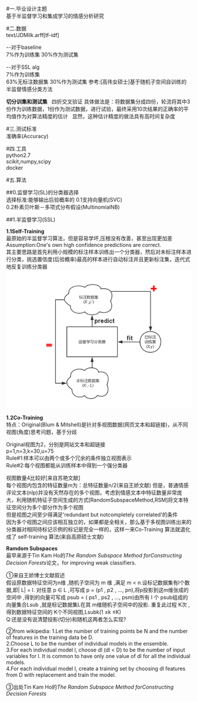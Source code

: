 #一.毕业设计主题  
基于半监督学习和集成学习的情感分析研究 

#二.数据  
text/JDMilk.arff[tf-idf]  

--对于baseline  
7%作为训练集
30%作为测试集

--对于SSL alg  
7%作为训练集  
63%无标注数据集
30%作为测试集
参考:[高伟女硕士]基于随机子空间自训练的半监督情感分类方法  

**切分训集和测试集**  
四折交叉验证
具体做法是：将数据集分成四份，轮流将其中3份作为训练数据，1份作为测试数据，进行试验，最终采用10次结果的正确率的平均值作为对算法精度的估计  
显然，这种估计精度的做法具有高时间复杂度  

#三.测试标准  
准确率(Accuracy)

#四.工具  
python2.7   
scikit,numpy,scipy  
docker

#五.算法  

##0.监督学习(SL)的分类器选择  
选择标准:能够输出后验概率的 
0.1支持向量机(SVC)  
0.2朴素贝叶斯－多项式分布假设(MultinomialNB)  

##1.半监督学习(SSL)  

**1.1Self-Training**  
最原始的半监督学习算法，但是容易学坏,压根没有改善，甚至出现更加差  
Assumption:One's own high confidence predictions are correct.  
其主要思路是首先利用小规模的标注样本训练出一个分类器，然后对未标注样本进行分类，挑选置信度(后验概率)最高的样本进行自动标注并且更新标注集，迭代式地反复训练分类器    
![Self-Training](./pic/SelfTraining.png)  

**1.2Co-Training**  
特点：Original(Blum & Mitshell)是针对多视图数据(网页文本和超链接)，从不同视图(角度)思考问题，基于分歧

Original视图为2，分别是网站文本和超链接  
p=1,n=3,k=30,u=75  
Rule#1:样本可以由两个或多个冗余的条件独立视图表示  
Rule#2:每个视图都能从训练样本中得到一个强分类器  

视图数量4比较好[来自苏艳文献]  
每个视图内包含的特征数量m为：总特征数量n/2(来自王娇文献)
但是，普通情感评论文本(nlp)并没有天然存在的多个视图，考虑到情感文本中特征数量非常庞大，利用随机特征子空间生成的方式[RandomSubspaceMethod,RSM]将文本特征空间分为多个部分作为多个视图  
但是视图之间至少得满足'redundant but notcompletely correlated'的条件  
因为多个视图之间应该相互独立的，如果都是全相关，那么基于多视图训练出来的分类器对相同待标记示例的标记是完全一样的，这样一来Co-Training 算法就退化成了 self-training 算法(来自高原硕士文献)  

**Ramdom Subspaces**  
最早来源于Tin Kam Ho的*The Random Subspace Method forConstructing Decision Forests*论文，for improving  weak classifiers.

①来自王娇博士文献叙述  
假设原数据特征空间为n维 ,随机子空间为 m 维 ,满足 m < n.设标记数据集有l个数据,即| L| = l. 对任意 p ∈ L ,可写成 p = (p1 , p2 , …, pn),将p投影到这m维张成的空间中 ,得到的向量可写成 psub = ( ps1 , ps2 , …, psm)由所有 l 个 psub组成的向量集合Lsub ,就是标记数据集L在其 m维随机子空间中的投影. 重复此过程 K次 ,得到数据特征空间的 K个不同视图,Lsubk(1 ≤k ≤K)  
Q:还是没有说清楚投影(切分)和随机这两者怎么实现?

②from wikipedia:
1.Let the number of training points be N and the number of features in the training data be D.  
2.Choose L to be the number of individual models in the ensemble.  
3.For each individual model l, choose dl (dl < D) to be the number of input variables for l. It is common to have only one value of dl for all the individual models.  
4.For each individual model l, create a training set by choosing dl features from D with replacement and train the model.  

③出处Tin Kam Ho的*The Random Subspace Method forConstructing Decision Forests*
